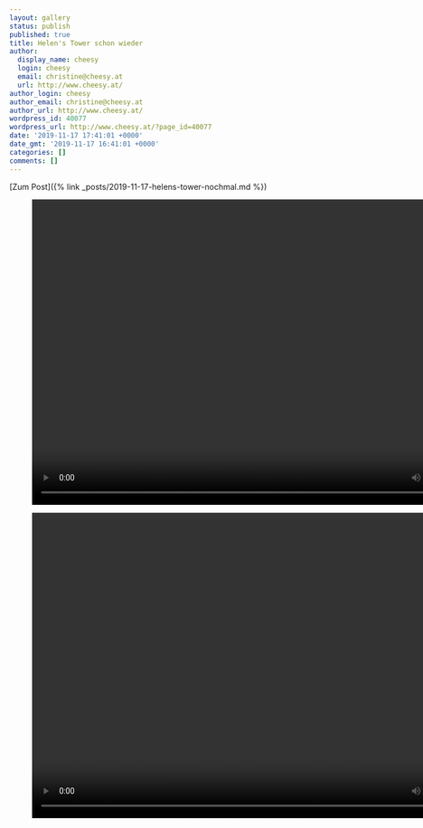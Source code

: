 ```yaml
---
layout: gallery
status: publish
published: true
title: Helen's Tower schon wieder
author:
  display_name: cheesy
  login: cheesy
  email: christine@cheesy.at
  url: http://www.cheesy.at/
author_login: cheesy
author_email: christine@cheesy.at
author_url: http://www.cheesy.at/
wordpress_id: 40077
wordpress_url: http://www.cheesy.at/?page_id=40077
date: '2019-11-17 17:41:01 +0000'
date_gmt: '2019-11-17 16:41:01 +0000'
categories: []
comments: []
---
```


[Zum Post]({% link _posts/2019-11-17-helens-tower-nochmal.md %})

<figure><video controls width="800" src="{% link /download/Videos/Miku-jump.mp4 %}" height="540"></video></figure>

<figure><video controls width="800" src="{% link /download/Videos/Miku-puddle.mp4 %}" height="540"></video></figure>
